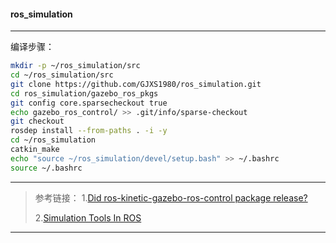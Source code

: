 #### ros_simulation
*****
编译步骤：
```bash
mkdir -p ~/ros_simulation/src
cd ~/ros_simulation/src
git clone https://github.com/GJXS1980/ros_simulation.git
cd ros_simulation/gazebo_ros_pkgs
git config core.sparsecheckout true
echo gazebo_ros_control/ >> .git/info/sparse-checkout
git checkout
rosdep install --from-paths . -i -y
cd ~/ros_simulation
catkin_make
echo "source ~/ros_simulation/devel/setup.bash" >> ~/.bashrc 
source ~/.bashrc
```

*****
>参考链接：
>1.[Did ros-kinetic-gazebo-ros-control package release?](https://answers.ros.org/question/235846/did-ros-kinetic-gazebo-ros-control-package-release/)
>
>2.[Simulation Tools In ROS](https://github.com/ros-simulation)

*****









